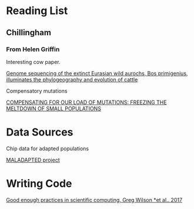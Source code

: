 # Reading List



Chillingham
------------


### From Helen Griffin

Interesting cow paper.

[Genome sequencing of the extinct Eurasian wild aurochs, Bos primigenius, illuminates the phylogeography and evolution of cattle ](http://www.genomebiology.com/2015/16/1/234)

Compensatory mutations

[COMPENSATING FOR OUR LOAD OF MUTATIONS: FREEZING THE MELTDOWN OF SMALL POPULATIONS](http://onlinelibrary.wiley.com/doi/10.1111/j.0014-3820.2000.tb00693.x/abstract)


# Data Sources

Chip data for adapted populations

[MALADAPTED project](http://mega.bioanth.cam.ac.uk/data_access.html)


# Writing Code

[Good enough practices in scientific computing, Greg Wilson *et al..  2017](https://journals.plos.org/ploscompbiol/article?id=10.1371/journal.pcbi.1005510)
